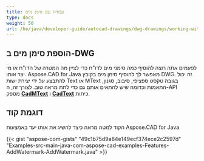 ```yaml
---
title: עבודה עם סימן מים
type: docs
weight: 50
url: /he/java/developer-guide/autocad-drawings/dwg-drawings/working-with-watermark/
---
```


## **הוספת סימן מים ב-DWG**

לפעמים אתה רוצה להוסיף כמה סימני מים לדו"ח כדי לציין מה המטרה של הדו"ח או מי יצר אותו. Aspose.CAD for Java מאפשר לך להוסיף סימן מים בקובץ DWG. זה יכול להתבצע על ידי יצירת ישות Text או MText בגובה טקסט ספציפי, סיבוב, סגנון, התאמות וכדומה שיש להתאים אותם גם כדי לתת מראה טוב. לצורך זה, ה-API מספק [**CadMText**](https://reference.aspose.com/cad/java/com.aspose.cad.fileformats.cad.cadobjects/CadMText) ו [**CadText**](https://reference.aspose.com/cad/java/com.aspose.cad.fileformats.cad.cadobjects/CadText) כיתות.

## דוגמת קוד

הקוד למטה מראה כיצד להשיג את אותו יעד באמצעות Aspose.CAD for Java

{{< gist "aspose-com-gists" "49c1b75d9a84e149ecf374ece2c2597d" "Examples-src-main-java-com-aspose-cad-examples-Features-AddWatermark-AddWatermark.java" >}}
